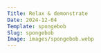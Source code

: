 ```yaml
---
Title: Relax & demonstrate
Date: 2024-12-04
Template: spongebob
Slug: spongebob
Image: images/spongebob.webp
---
```


